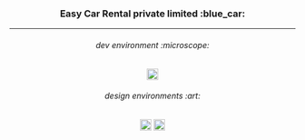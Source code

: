<h3 align="center">
Easy Car Rental private limited :blue_car:
</h3>

***

<h6 align="center">
dev environment :microscope:
</h6>

<div align="center">
  <img height="20" src = "https://img.shields.io/badge/Intellij idea-white.svg?">
</div>

<h6 align="center">
design environments :art:
</h6>

<div align="center">
  <img height="20" src = "https://img.shields.io/badge/Adobe Photoshop-white.svg?">
  <img height="20" src = "https://img.shields.io/badge/Figma-white.svg?">
</div>
